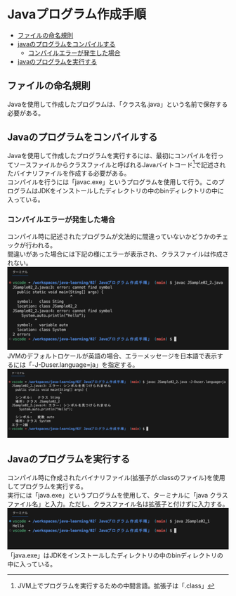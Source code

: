 # Javaプログラム作成手順

- [ファイルの命名規則](#ファイルの命名規則)
- [javaのプログラムをコンパイルする](#javaのプログラムをコンパイルする)
  - [コンパイルエラーが発生した場合](#コンパイルエラーが発生した場合)
- [javaのプログラムを実行する](#javaのプログラムを実行する)

## ファイルの命名規則
Javaを使用して作成したプログラムは、「クラス名.java」という名前で保存する必要がある。

## Javaのプログラムをコンパイルする
Javaを使用して作成したプログラムを実行するには、最初にコンパイルを行ってソースファイルからクラスファイルと呼ばれるJavaバイトコード[^1]で記述されたバイナリファイルを作成する必要がある。  
コンパイルを行うには「javac.exe」というプログラムを使用して行う。このプログラムはJDKをインストールしたディレクトリの中のbinディレクトリの中に入っている。

### コンパイルエラーが発生した場合
コンパイル時に記述されたプログラムが文法的に間違っていないかどうかのチェックが行われる。  
間違いがあった場合には下記の様にエラーが表示され、クラスファイルは作成されない。  
![image](/02「Javaプログラム作成手順」/images/readme/compile-error.png)
JVMのデフォルトロケールが英語の場合、エラーメッセージを日本語で表示するには「-J-Duser.language=ja」を指定する。
![image](/02「Javaプログラム作成手順」/images/readme/compile-error-ja.png)

## Javaのプログラムを実行する
コンパイル時に作成されたバイナリファイル(拡張子が.classのファイル)を使用してプログラムを実行する。  
実行には「java.exe」というプログラムを使用して、ターミナルに「java クラスファイル名」と入力。ただし、クラスファイル名は拡張子と付けずに入力する。
![image](/02「Javaプログラム作成手順」/images/readme/run-java.png)
「java.exe」はJDKをインストールしたディレクトリの中のbinディレクトリの中に入っている。


[^1]: JVM上でプログラムを実行するための中間言語。拡張子は「.class」